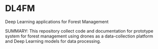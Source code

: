 # DL4FM
Deep Learning applications for Forest Management

SUMMARY: This repository collect code and documentation for prototype system for forest management using drones as a data-collection platform and Deep Learning models for data processing.

